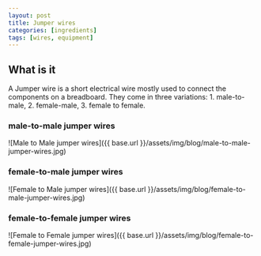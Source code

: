 ```yaml
---
layout: post
title: Jumper wires
categories: [ingredients]
tags: [wires, equipment]
---
```


## What is it

A Jumper wire is a short electrical wire mostly used to connect the components on a breadboard. They come in three variations: 1. male-to-male, 2. female-male, 3. female to female.


### male-to-male jumper wires

![Male to Male jumper wires]({{ base.url }}/assets/img/blog/male-to-male-jumper-wires.jpg)


### female-to-male jumper wires
![Female to Male jumper wires]({{ base.url }}/assets/img/blog/female-to-male-jumper-wires.jpg)



### female-to-female jumper wires
![Female to Female jumper wires]({{ base.url }}/assets/img/blog/female-to-female-jumper-wires.jpg)
